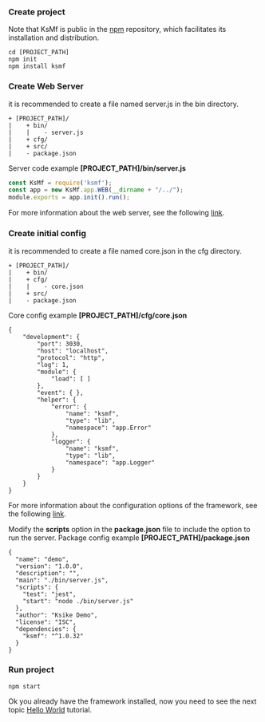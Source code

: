 
### Create project
Note that KsMf is public in the [npm](https://www.npmjs.com/package/ksmf) repository, which facilitates its installation and distribution.

```
cd [PROJECT_PATH]
npm init 
npm install ksmf
```

### Create Web Server 
it is recommended to create a file named server.js in the bin directory.
```
+ [PROJECT_PATH]/
|    + bin/
|    |    - server.js
|    + cfg/
|    + src/
|    - package.json
```

Server code example **[PROJECT_PATH]/bin/server.js**
```js
const KsMf = require('ksmf');
const app = new KsMf.app.WEB(__dirname + "/../");
module.exports = app.init().run();
```
For more information about the web server, see the following [link](https://github.com/ameksike/ksmf/wiki/Web-Server).

### Create initial config 
it is recommended to create a file named core.json in the cfg directory.
```
+ [PROJECT_PATH]/
|    + bin/
|    + cfg/
|    |    - core.json
|    + src/
|    - package.json
```

Core config example **[PROJECT_PATH]/cfg/core.json**
```
{
    "development": {
        "port": 3030,
        "host": "localhost",
        "protocol": "http",
        "log": 1,
        "module": {
            "load": [ ]
        },
        "event": { },
        "helper": { 
            "error": {
                "name": "ksmf",
                "type": "lib",
                "namespace": "app.Error"
            },
            "logger": {
                "name": "ksmf",
                "type": "lib",
                "namespace": "app.Logger"
            }
        }
    }
}
```

For more information about the configuration options of the framework, see the following [link](https://github.com/ameksike/ksmf/wiki/Setting).

Modify the **scripts** option in the **package.json** file to include the option to run the server. 
Package config example **[PROJECT_PATH]/package.json**
```
{
  "name": "demo",
  "version": "1.0.0",
  "description": "",
  "main": "./bin/server.js",
  "scripts": {
    "test": "jest",
    "start": "node ./bin/server.js"
  },
  "author": "Ksike Demo",
  "license": "ISC",
  "dependencies": {
    "ksmf": "^1.0.32"
  }
}
```

### Run project
```
npm start
```

Ok you already have the framework installed, now you need to see the next topic [Hello World](./intro.hello_world.md) tutorial.